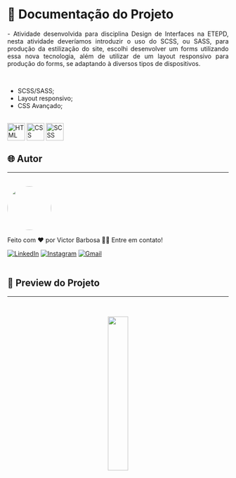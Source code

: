 # 📒 Documentação do Projeto

<p align="justify">
  - Atividade desenvolvida para disciplina Design de Interfaces na ETEPD, nesta atividade deveríamos introduzir o uso do SCSS, ou SASS, para produção da estilização do site, escolhi desenvolver um forms utilizando essa nova tecnologia, além de utilizar de um layout responsivo para produção do forms, se adaptando à diversos tipos de dispositivos.
</p>
<br>

- SCSS/SASS;
- Layout responsivo;
- CSS Avançado;

<div style="display: inline_block"><br>
  <img align="center" alt="HTML" heigth="30" width="40" src="https://cdn.jsdelivr.net/gh/devicons/devicon@latest/icons/html5/html5-original.svg">
  <img align="center" alt="CSS" heigth="30" width="40" src="https://cdn.jsdelivr.net/gh/devicons/devicon@latest/icons/css3/css3-original.svg">
  <img align="center" alt="SCSS" heigth="30" width="40" src="https://cdn.jsdelivr.net/gh/devicons/devicon@latest/icons/sass/sass-original.svg">
</div>

## 🌐 Autor
---
<br>

<a href="https://www.linkedin.com/in/victor-santos-01242007111203200607/">
 <img style="border-radius: 50%" src="https://avatars.githubusercontent.com/u/114593367?s=400&u=35dad9c7030300514c27e765de70b83b4073c802&v=4" width="100px;" alt=""/>
</a>

Feito com ❤️ por Victor Barbosa 👋🏽 Entre em contato!

[![LinkedIn](https://img.shields.io/badge/LinkedIn-0077B5?style=for-the-badge&logo=linkedin&logoColor=white)](https://www.linkedin.com/in/victor-santos-01242007111203200607/)
[![Instagram](https://img.shields.io/badge/-Instagram-%23E4405F?style=for-the-badge&logo=instagram&logoColor=white)](https://www.instagram.com/vituisdev/)
[![Gmail](https://img.shields.io/badge/Gmail-333333?style=for-the-badge&logo=gmail&logoColor=red)](mailto:victorb.santos15@gmail.com)
<br>
<br>

## 🔗 Preview do Projeto
---

<br>
<p width="100%" align="center">
  <a href="https://victorb-s.github.io/ETE-Projeto-Forms/" target="_blank"><img src="https://img.shields.io/badge/Preview-FF5722?style=for-the-badge&logo=todoist&logoColor=white" width="30%"></a>
</p>
